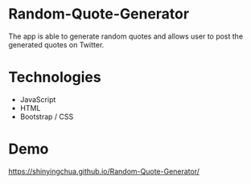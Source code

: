 # Random-Quote-Generator
The app is able to generate random quotes and allows user to post the generated quotes on Twitter.
# Technologies
- JavaScript
- HTML
- Bootstrap / CSS

# Demo 
https://shinyingchua.github.io/Random-Quote-Generator/
